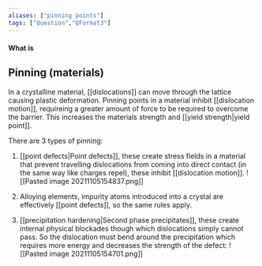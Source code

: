 ```yaml
---
aliases: ["pinning points"]
tags: ["Question","QFormat3"]
---
```


#### What is
## Pinning (materials)
In a crystalline material, [[dislocations]] can move through the lattice causing plastic deformation. Pinning points in a material inhibit [[dislocation motion]], requireing a greater amount of force to be required to overcome the barrier. This increases the materials strength and [[yield strength|yield point]].

There are 3 types of pinning:
1) [[point defects|Point defects]], these create stress fields in a material that prevent travelling dislocations from coming into direct contact (in the same way like charges repel), these inhibit [[dislocation motion]].
![[Pasted image 20211105154837.png]]
2) Alloying elements, impurity atoms introduced into a crystal are effectively [[point defects]], so the same rules apply.

3) [[precipitation hardening|Second phase precipitates]], these create internal physical blockades though which dislocations simply cannot pass. So the dislocation must bend around the precipitation which requires more energy and decreases the strength of the defect:
![[Pasted image 20211105154701.png]]